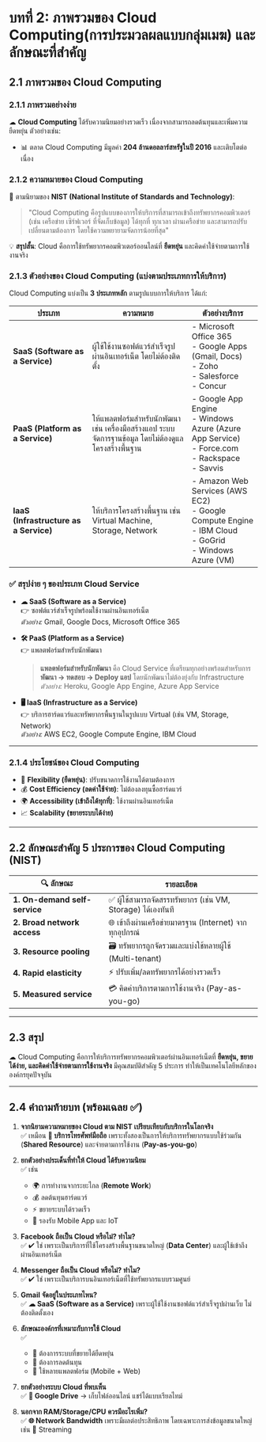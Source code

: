 # บทที่ 2: ภาพรวมของ Cloud Computing(การประมวลผลแบบกลุ่มเมฆ) และลักษณะที่สำคัญ

## 2.1 ภาพรวมของ Cloud Computing

### 2.1.1 ภาพรวมอย่างง่าย
☁ **Cloud Computing** ได้รับความนิยมอย่างรวดเร็ว เนื่องจากสามารถลดต้นทุนและเพิ่มความยืดหยุ่น ตัวอย่างเช่น:
- 📊 ตลาด Cloud Computing มีมูลค่า **204 ล้านดอลลาร์สหรัฐในปี 2016** และเติบโตต่อเนื่อง

### 2.1.2 ความหมายของ Cloud Computing
📖 ตามนิยามของ **NIST (National Institute of Standards and Technology)**:
> "Cloud Computing คือรูปแบบของการให้บริการที่สามารถเข้าถึงทรัพยากรคอมพิวเตอร์ (เช่น เครือข่าย เซิร์ฟเวอร์ ที่จัดเก็บข้อมูล) ได้ทุกที่ ทุกเวลา ผ่านเครือข่าย และสามารถปรับเปลี่ยนตามต้องการ โดยใช้ความพยายามจัดการน้อยที่สุด"

💡 **สรุปสั้น**: Cloud คือการใช้ทรัพยากรคอมพิวเตอร์ออนไลน์ที่ **ยืดหยุ่น** และคิดค่าใช้จ่ายตามการใช้งานจริง

### 2.1.3 ตัวอย่างของ Cloud Computing (แบ่งตามประเภทการให้บริการ)

Cloud Computing แบ่งเป็น **3 ประเภทหลัก** ตามรูปแบบการให้บริการ ได้แก่:

| ประเภท | ความหมาย | ตัวอย่างบริการ |
|--------|-----------|----------------|
| **SaaS (Software as a Service)** | ผู้ใช้ใช้งานซอฟต์แวร์สำเร็จรูปผ่านอินเทอร์เน็ต โดยไม่ต้องติดตั้ง | - Microsoft Office 365 <br> - Google Apps (Gmail, Docs) <br> - Zoho <br> - Salesforce <br> - Concur |
| **PaaS (Platform as a Service)** | ให้แพลตฟอร์มสำหรับนักพัฒนา เช่น เครื่องมือสร้างแอป ระบบจัดการฐานข้อมูล โดยไม่ต้องดูแลโครงสร้างพื้นฐาน | - Google App Engine <br> - Windows Azure (Azure App Service) <br> - Force.com <br> - Rackspace <br> - Savvis |
| **IaaS (Infrastructure as a Service)** | ให้บริการโครงสร้างพื้นฐาน เช่น Virtual Machine, Storage, Network | - Amazon Web Services (AWS EC2) <br> - Google Compute Engine <br> - IBM Cloud <br> - GoGrid <br> - Windows Azure (VM) |

### ✅ สรุปง่าย ๆ ของประเภท Cloud Service
- **☁ SaaS (Software as a Service)**  
  👉 ซอฟต์แวร์สำเร็จรูปพร้อมใช้งานผ่านอินเทอร์เน็ต  
  *ตัวอย่าง:* Gmail, Google Docs, Microsoft Office 365  

- **🛠 PaaS (Platform as a Service)**  
  👉 แพลตฟอร์มสำหรับนักพัฒนา  
  > **แพลตฟอร์มสำหรับนักพัฒนา** คือ Cloud Service ที่เตรียมทุกอย่างพร้อมสำหรับการ **พัฒนา → ทดสอบ → Deploy แอป** โดยนักพัฒนาไม่ต้องยุ่งกับ Infrastructure  
  *ตัวอย่าง:* Heroku, Google App Engine, Azure App Service  

- **🖥 IaaS (Infrastructure as a Service)**  
  👉 บริการฮาร์ดแวร์และทรัพยากรพื้นฐานในรูปแบบ Virtual (เช่น VM, Storage, Network)  
  *ตัวอย่าง:* AWS EC2, Google Compute Engine, IBM Cloud  

---

### 2.1.4 ประโยชน์ของ Cloud Computing
- 🔄 **Flexibility (ยืดหยุ่น)**: ปรับขนาดการใช้งานได้ตามต้องการ
- 💰 **Cost Efficiency (ลดค่าใช้จ่าย)**: ไม่ต้องลงทุนซื้อฮาร์ดแวร์
- 🌍 **Accessibility (เข้าถึงได้ทุกที่)**: ใช้งานผ่านอินเทอร์เน็ต
- 📈 **Scalability (ขยายระบบได้ง่าย)**

---

## 2.2 ลักษณะสำคัญ 5 ประการของ Cloud Computing (NIST)
| 🔍 ลักษณะ | รายละเอียด |
|-----------|------------|
| **1. On-demand self-service** | ✅ ผู้ใช้สามารถจัดสรรทรัพยากร (เช่น VM, Storage) ได้เองทันที |
| **2. Broad network access** | 🌐 เข้าถึงผ่านเครือข่ายมาตรฐาน (Internet) จากทุกอุปกรณ์ |
| **3. Resource pooling** | 🗃 ทรัพยากรถูกจัดรวมและแบ่งใช้หลายผู้ใช้ (Multi-tenant) |
| **4. Rapid elasticity** | ⚡ ปรับเพิ่ม/ลดทรัพยากรได้อย่างรวดเร็ว |
| **5. Measured service** | 💳 คิดค่าบริการตามการใช้งานจริง (Pay-as-you-go) |

---

## 2.3 สรุป
☁ Cloud Computing คือการให้บริการทรัพยากรคอมพิวเตอร์ผ่านอินเทอร์เน็ตที่ **ยืดหยุ่น, ขยายได้ง่าย, และคิดค่าใช้จ่ายตามการใช้งานจริง** มีคุณสมบัติสำคัญ 5 ประการ ทำให้เป็นเทคโนโลยีหลักขององค์กรยุคปัจจุบัน

---

## 2.4 คำถามท้ายบท (พร้อมเฉลย ✅)

1. **จากนิยามความหมายของ Cloud ตาม NIST เปรียบเทียบกับบริการในโลกจริง**  
   ✅ เหมือน **📱 บริการโทรศัพท์มือถือ** เพราะทั้งสองเป็นการให้บริการทรัพยากรแบบใช้ร่วมกัน (**Shared Resource**) และจ่ายตามการใช้งาน (**Pay-as-you-go**)

2. **ยกตัวอย่างประเด็นที่ทำให้ Cloud ได้รับความนิยม**  
   ✅ เช่น  
   - 🌍 การทำงานจากระยะไกล (**Remote Work**)  
   - 💰 ลดต้นทุนฮาร์ดแวร์  
   - ⚡ ขยายระบบได้รวดเร็ว  
   - 📱 รองรับ Mobile App และ IoT  

3. **Facebook ถือเป็น Cloud หรือไม่? ทำไม?**  
   ✅ ✔ ใช่ เพราะเป็นบริการที่ใช้โครงสร้างพื้นฐานขนาดใหญ่ (**Data Center**) และผู้ใช้เข้าถึงผ่านอินเทอร์เน็ต

4. **Messenger ถือเป็น Cloud หรือไม่? ทำไม?**  
   ✅ ✔ ใช่ เพราะเป็นบริการบนอินเทอร์เน็ตที่ใช้ทรัพยากรแบบรวมศูนย์

5. **Gmail จัดอยู่ในประเภทไหน?**  
   ✅ **☁ SaaS (Software as a Service)** เพราะผู้ใช้ใช้งานซอฟต์แวร์สำเร็จรูปผ่านเว็บ ไม่ต้องติดตั้งเอง

6. **ลักษณะองค์กรที่เหมาะกับการใช้ Cloud**  
   ✅  
   - 🏢 ต้องการระบบที่ขยายได้ยืดหยุ่น  
   - 💸 ต้องการลดต้นทุน  
   - 📲 ใช้หลายแพลตฟอร์ม (Mobile + Web)  

7. **ยกตัวอย่างระบบ Cloud ที่พบเห็น**  
   ✅ **📂 Google Drive** → เก็บไฟล์ออนไลน์ แชร์ได้แบบเรียลไทม์  

8. **นอกจาก RAM/Storage/CPU ควรมีอะไรเพิ่ม?**  
   ✅ **🌐 Network Bandwidth** เพราะมีผลต่อประสิทธิภาพ โดยเฉพาะการส่งข้อมูลขนาดใหญ่ เช่น 🎥 Streaming
